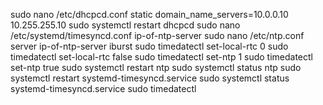 sudo nano /etc/dhcpcd.conf 
static domain_name_servers=10.0.0.10 10.255.255.10
sudo systemctl restart dhcpcd 
sudo nano /etc/systemd/timesyncd.conf 
ip-of-ntp-server
sudo nano /etc/ntp.conf 
server ip-of-ntp-server  iburst
sudo timedatectl set-local-rtc 0
sudo timedatectl set-local-rtc false
sudo timedatectl set-ntp 1 
sudo timedatectl set-ntp true
sudo systemctl restart ntp
sudo systemctl status ntp 
sudo systemctl restart  systemd-timesyncd.service
sudo systemctl status  systemd-timesyncd.service
sudo timedatectl
